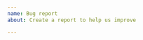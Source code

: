 ```yaml
---
name: Bug report
about: Create a report to help us improve

---
```


<!--
If reporting a bug, please make sure to provide the following:

- Your OS
- Node.js version
- Vuesax version
- Browser version
- Which package manager did you use for the install?

And, the best would be providing a reproduction repository. That takes guessing work out of the way and saves us time.
-->
